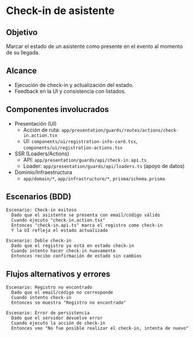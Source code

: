 # Check-in de asistente

## Objetivo
Marcar el estado de un asistente como presente en el evento al momento de su llegada.

## Alcance
- Ejecución de check-in y actualización del estado.
- Feedback en la UI y consistencia con listados.

## Componentes involucrados
- Presentación (UI)
  - Acción de ruta: `app/presentation/guards/routes/actions/check-in.action.tsx`
  - UI: `components/ui/registration-info-card.tsx`, `components/ui/registration-actions.tsx`
- SSR (Loaders/Actions)
  - API: `app/presentation/guards/api/check-in.api.ts`
  - Loader: `app/presentation/guards/api/loaders.ts` (apoyo de datos)
- Dominio/Infraestructura
  - `app/domain/*`, `app/infrastructure/*`, `prisma/schema.prisma`

## Escenarios (BDD)

```gherkin
Escenario: Check-in exitoso
  Dado que el asistente se presenta con email/código válido
  Cuando ejecuto "check-in.action.tsx"
  Entonces "check-in.api.ts" marca el registro como check-in
  Y la UI refleja el estado actualizado

Escenario: Doble check-in
  Dado que el registro ya está en estado check-in
  Cuando intento hacer check-in nuevamente
  Entonces recibo confirmación de estado sin cambios
```

## Flujos alternativos y errores

```gherkin
Escenario: Registro no encontrado
  Dado que el email/código no corresponde
  Cuando intento check-in
  Entonces se muestra "Registro no encontrado"

Escenario: Error de persistencia
  Dado que el servidor devuelve error
  Cuando ejecuto la acción de check-in
  Entonces veo "No fue posible realizar el check-in, intenta de nuevo"
```